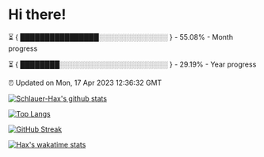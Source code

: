 # Hi there!

⏳ { ████████████████░░░░░░░░░░░░░░ } - 55.08% - Month progress

⏳ { ████████░░░░░░░░░░░░░░░░░░░░░░ } - 29.19% - Year progress

⏰ Updated on Mon, 17 Apr 2023 12:36:32 GMT


[![Schlauer-Hax's github stats](https://github-readme-stats.vercel.app/api?username=Schlauer-Hax&show_icons=true&theme=dark&count_private=true)](https://github.com/Schlauer-Hax)


[![Top Langs](https://github-readme-stats.vercel.app/api/top-langs/?username=Schlauer-Hax&layout=compact&theme=dark)](https://github.com/Schlauer-Hax?tab=repositories)

[![GitHub Streak](https://streak-stats.demolab.com?user=Schlauer-Hax&theme=dark)](https://git.io/streak-stats)

[![Hax's wakatime stats](https://github-readme-stats.vercel.app/api/wakatime?username=Hax&theme=dark)](https://wakatime.com/@Hax)

